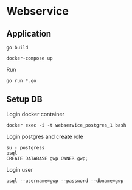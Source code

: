 # Webservice

## Application

```
go build
```

```
docker-compose up
```

Run

```
go run *.go
```

## Setup DB

Login docker container
```
docker exec -i -t webservice_postgres_1 bash
```

Login postgres and create role
```
su - postgress
psql
CREATE DATABASE gwp OWNER gwp;
```

Login user

```
psql --username=gwp --password --dbname=gwp
```